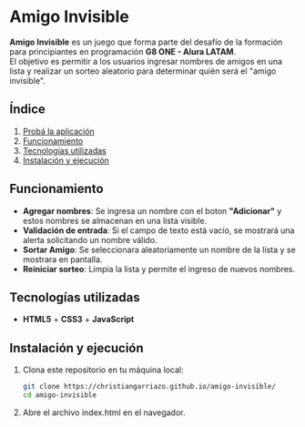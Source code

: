 # Amigo Invisible

**Amigo Invisible** es un juego que forma parte del desafío de la formación para principiantes en programación **G8 ONE - Alura LATAM**.  
El objetivo es permitir a los usuarios ingresar nombres de amigos en una lista y realizar un sorteo aleatorio para determinar quién será el "amigo invisible".

## Índice

1. [ Probá la aplicación](https://christiangarriazo.github.io/amigo-invisible/)    
2. [ Funcionamiento](#️-funcionamiento)  
3. [ Tecnologías utilizadas](#️-tecnologías-utilizadas)  
4. [ Instalación y ejecución](#-instalación-y-ejecución)    

## Funcionamiento

- **Agregar nombres**: Se ingresa un nombre con el boton **"Adicionar"** y estos nombres se almacenan en una lista visible.
- **Validación de entrada**: Si el campo de texto está vacío, se mostrará una alerta solicitando un nombre válido.
- **Sortar Amigo**: Se seleccionara aleatoriamente un nombre de la lista y se mostrara en pantalla.
- **Reiniciar sorteo**: Limpia la lista y permite el ingreso de nuevos nombres.

## Tecnologías utilizadas

- **HTML5** + **CSS3** + **JavaScript**


## Instalación y ejecución

1. Clona este repositorio en tu máquina local:

   ```bash
   git clone https://christiangarriazo.github.io/amigo-invisible/
   cd amigo-invisible

2. Abre el archivo index.html en el navegador.
